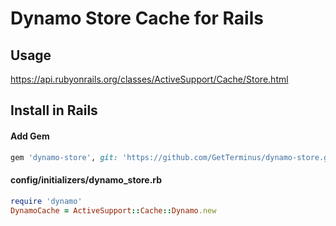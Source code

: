 # Dynamo Store Cache for Rails


## Usage
 https://api.rubyonrails.org/classes/ActiveSupport/Cache/Store.html

## Install in Rails

#### Add Gem
```ruby
gem 'dynamo-store', git: 'https://github.com/GetTerminus/dynamo-store.git'
```

#### config/initializers/dynamo_store.rb
```ruby
require 'dynamo'
DynamoCache = ActiveSupport::Cache::Dynamo.new
```





